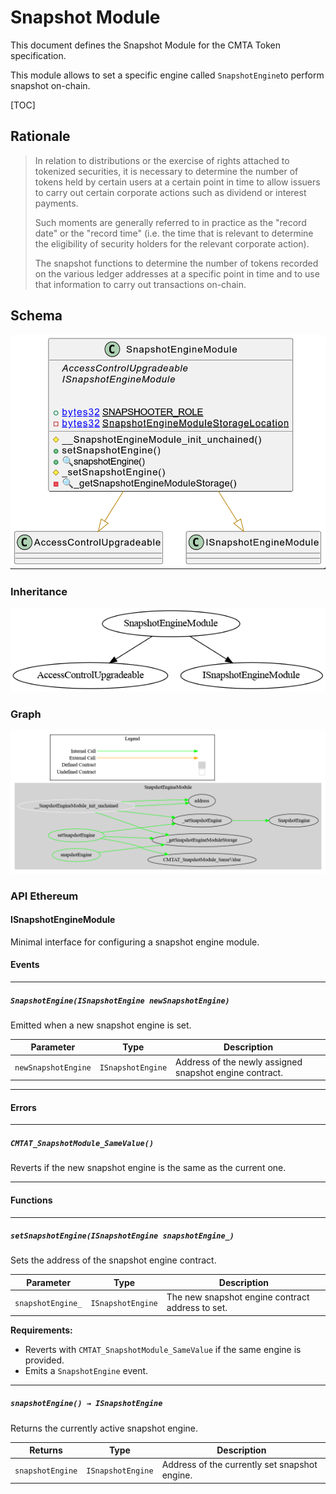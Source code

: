 # Snapshot Module

This document defines the Snapshot Module for the CMTA Token specification. 

This module allows to set a specific engine called `SnapshotEngine`to perform snapshot on-chain. 

[TOC]

## Rationale

> In relation to distributions or the exercise of rights attached to tokenized securities, it is necessary to determine the number of tokens held by certain users at a certain point in time to allow issuers to carry out certain corporate actions such as dividend or interest payments. 
>
> Such moments are generally referred to in practice as the "record date" or the "record time" (i.e. the time that is relevant to determine the eligibility of security holders for the relevant corporate action). 
>
> The snapshot functions to determine the number of tokens recorded on the various ledger addresses at a specific point in time and to use that information to carry out transactions on-chain.

## Schema

![snapshotUML](../../../schema/uml/snapshotUML.png)

### Inheritance

![surya_inheritance_ERC20SnapshotModule.sol](../../../schema/surya_inheritance/surya_inheritance_SnapshotEngineModule.sol.png)



### Graph



![surya_graph_ERC20SnapshotModule.sol](../../../schema/surya_graph/surya_graph_SnapshotEngineModule.sol.png)

### API Ethereum

#### ISnapshotEngineModule

Minimal interface for configuring a snapshot engine module.

#### Events

------

##### `SnapshotEngine(ISnapshotEngine newSnapshotEngine)`

Emitted when a new snapshot engine is set.

| Parameter           | Type              | Description                                             |
| ------------------- | ----------------- | ------------------------------------------------------- |
| `newSnapshotEngine` | `ISnapshotEngine` | Address of the newly assigned snapshot engine contract. |



------

#### Errors

------

##### `CMTAT_SnapshotModule_SameValue()`

Reverts if the new snapshot engine is the same as the current one.

------

#### Functions

------

##### `setSnapshotEngine(ISnapshotEngine snapshotEngine_)`

Sets the address of the snapshot engine contract.

| Parameter         | Type              | Description                                      |
| ----------------- | ----------------- | ------------------------------------------------ |
| `snapshotEngine_` | `ISnapshotEngine` | The new snapshot engine contract address to set. |



**Requirements:**

- Reverts with `CMTAT_SnapshotModule_SameValue` if the same engine is provided.
- Emits a `SnapshotEngine` event.

------

##### `snapshotEngine() → ISnapshotEngine`

Returns the currently active snapshot engine.

| Returns          | Type              | Description                                   |
| ---------------- | ----------------- | --------------------------------------------- |
| `snapshotEngine` | `ISnapshotEngine` | Address of the currently set snapshot engine. |
